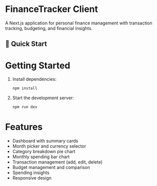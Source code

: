 # FinanceTracker Client

A Next.js application for personal finance management with transaction tracking, budgeting, and financial insights.

## 🚀 Quick Start

# Getting Started

1. Install dependencies:
   ```sh
   npm install
   ```
2. Start the development server:
   ```sh
   npm run dev
   ```

# Features

- Dashboard with summary cards
- Month picker and currency selector
- Category breakdown pie chart
- Monthly spending bar chart
- Transaction management (add, edit, delete)
- Budget management and comparison
- Spending insights
- Responsive design
